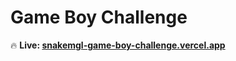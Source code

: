 # Game Boy Challenge

🔥 **Live: [snakemgl-game-boy-challenge.vercel.app](https://snakemgl-game-boy-challenge.vercel.app/)**
